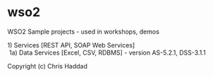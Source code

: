 wso2
====

WSO2 Sample projects - used in workshops, demos
<P/>
1) Services   [REST API, SOAP Web Services] <br/>
&nbsp;1a) Data Services [Excel, CSV, RDBMS]   - version AS-5.2.1, DSS-3.1.1
<P/>
Copyright (c) Chris Haddad 
   
   




